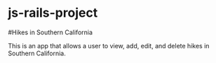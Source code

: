 # js-rails-project

#Hikes in Southern California

This is an app that allows a user to view, add, edit, and delete hikes in Southern California. 
